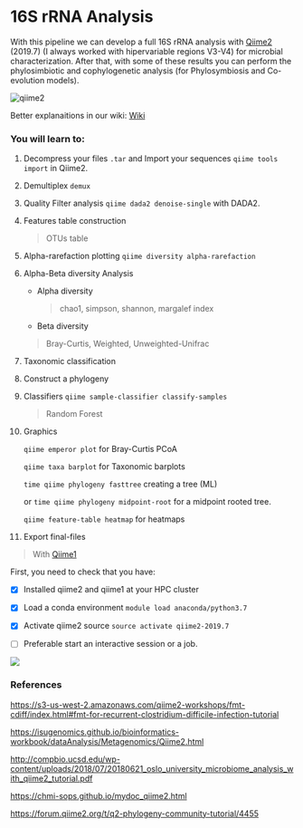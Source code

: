 # 16S rRNA Analysis

With this pipeline we can develop a full 16S rRNA analysis with [Qiime2](https://qiime2.org/) (2019.7) (I always worked with hipervariable regions V3-V4) for microbial characterization. After that, with some of these results you can perform the phylosimbiotic and cophylogenetic analysis (for Phylosymbiosis and Co-evolution models).


![qiime2](https://qiime2.org/assets/img/qiime2.svg)


Better explanaitions in our wiki:
[Wiki](https://github.com/DianaCarolinaVergara/16S-rRNA-Analysis/wiki)

### You will learn to:


1. Decompress your files `.tar` and Import your sequences `qiime tools import` in Qiime2.
2. Demultiplex `demux`
3. Quality Filter analysis  `qiime dada2 denoise-single` with DADA2.
4. Features table construction 
   > OTUs table
5. Alpha-rarefaction plotting `qiime diversity alpha-rarefaction`
6. Alpha-Beta diversity Analysis
   * Alpha diversity
     > chao1, simpson, shannon, margalef index
   * Beta diversity
    > Bray-Curtis, Weighted, Unweighted-Unifrac
7. Taxonomic classification
8. Construct a phylogeny
9. Classifiers `qiime sample-classifier classify-samples`
   > Random Forest
11. Graphics

    `qiime emperor plot` for Bray-Curtis PCoA
    
    `qiime taxa barplot` for Taxonomic barplots
    
    `time qiime phylogeny fasttree` creating a tree (ML)
    
      or `time qiime phylogeny midpoint-root` for a midpoint rooted tree.
      
    `qiime feature-table heatmap` for heatmaps
10. Export final-files
  > With [Qiime1](http://qiime.org/) 


First, you need to check that you have:
- [X] Installed qiime2 and qiime1 at your HPC cluster
- [X] Load a conda environment `module load anaconda/python3.7`
- [X] Activate qiime2 source `source activate qiime2-2019.7`
- [ ] Preferable start an interactive session or a job.


![](https://qiime2.org/assets/img/q2cli.png)



### References

https://s3-us-west-2.amazonaws.com/qiime2-workshops/fmt-cdiff/index.html#fmt-for-recurrent-clostridium-difficile-infection-tutorial

https://isugenomics.github.io/bioinformatics-workbook/dataAnalysis/Metagenomics/Qiime2.html

http://compbio.ucsd.edu/wp-content/uploads/2018/07/20180621_oslo_university_microbiome_analysis_with_qiime2_tutorial.pdf

https://chmi-sops.github.io/mydoc_qiime2.html

https://forum.qiime2.org/t/q2-phylogeny-community-tutorial/4455
